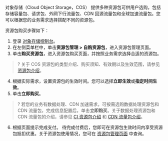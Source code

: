 对象存储（Cloud Object Storage，COS） 提供多种资源包可供用户选购，包括存储容量包、请求包、外网下行流量包、CDN 回源流量包和全球加速流量包。您可以根据您的业务需求选择搭配不同的资源包。


资源包购买步骤如下：

1. 登录 [对象存储控制台](https://console.cloud.tencent.com/cos5)。
2. 在左侧菜单栏中，单击**资源包管理 > 自购资源包**，进入资源包管理页面。
3. 单击**购买资源包**，进入资源包购买页面，并按照业务需求选择合适的资源包。
>? 
>关于 COS 资源包的类型介绍、购买须知、有效期以及生效范围，请参见 [资源包介绍](https://cloud.tencent.com/document/product/436/36523)。
>
4. 根据实际需求，设置资源包的生效时间。您可以选择**立即生效**或**指定时间生效**。
5. 单击**立即购买**。
>?
>若您的业务有数据处理、CDN 加速需求，可按需选购数据处理资源包和 CDN 流量包，完成信息配置后，单击**立即购买**。关于数据处理资源包和 CDN 流量包的介绍，请参见 [CI 资源包介绍](https://cloud.tencent.com/document/product/460/49023) 和 [CDN 流量包介绍](https://cloud.tencent.com/document/product/228/60462)。
>
6. 根据页面提示完成支付。
待完成付费后，您即可在资源包生效时间内享受资源包抵扣优惠。关于资源包使用情况，您可在 [资源包管理页面](https://console.cloud.tencent.com/cos5/package) 中查询。



